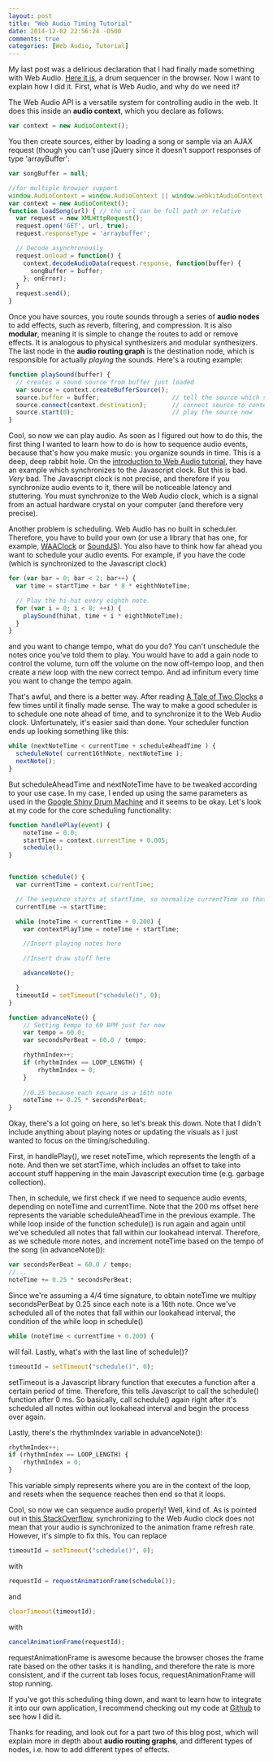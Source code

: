 ```yaml
---
layout: post
title: "Web Audio Timing Tutorial"
date: 2014-12-02 22:56:24 -0500
comments: true
categories: [Web Audio, Tutorial]
---
```


My last post was a delirious declaration that I had finally made something with Web Audio. [Here it is](http://web-audio-sequencer.herokuapp.com/), a drum sequencer in the browser. Now I want to explain how I did it. First, what is Web Audio, and why do we need it?

The Web Audio API is a versatile system for controlling audio in the web. It does this inside an **audio context**, which you declare as follows:

```javascript
var context = new AudioContext();
```

You then create sources, either by loading a song or sample via an AJAX request (though you can't use jQuery since it doesn't support responses of type 'arrayBuffer':

```javascript
var songBuffer = null;

//for multiple browser support
window.AudioContext = window.AudioContext || window.webkitAudioContext;
var context = new AudioContext();
function loadSong(url) { // the url can be full path or relative
  var request = new XMLHttpRequest();
  request.open('GET', url, true);
  request.responseType = 'arraybuffer';

  // Decode asynchronously
  request.onload = function() {
    context.decodeAudioData(request.response, function(buffer) {
      songBuffer = buffer;
    }, onError);
  }
  request.send();
}
```

Once you have sources, you route sounds through a series of **audio nodes** to add effects, such as reverb, filtering, and compression. It is also **modular**, meaning it is simple to change the routes to add or remove effects. It is analogous to physical synthesizers and modular synthesizers. The last node in the **audio routing graph** is the destination node, which is responsible for actually _playing_ the sounds. Here's a routing example:

```javascript
function playSound(buffer) {
  // creates a sound source from buffer just loaded
  var source = context.createBufferSource(); 
  source.buffer = buffer;                    // tell the source which sound to play
  source.connect(context.destination);       // connect source to context's destination (the speakers)
  source.start(0);                           // play the source now
}
```

Cool, so now we can play audio. As soon as I figured out how to do this, the first thing I wanted to learn how to do is how to sequence audio events, because that's how you make music: you organize sounds in time. This is a deep, deep rabbit hole. On the [introduction to Web Audio tutorial](http://www.html5rocks.com/en/tutorials/webaudio/intro/), they have an example which synchronizes to the Javascript clock. But this is bad. _Very_ bad. The Javascript clock is not precise, and therefore if you synchronize audio events to it, there will be noticeable latency and stuttering. You must synchronize to the Web Audio clock, which is a signal from an actual hardware crystal on your computer (and therefore very precise). 

Another problem is scheduling. Web Audio has no built in scheduler. Therefore, you have to build your own (or use a library that has one, for example, [WAAClock](https://www.npmjs.org/package/waaclock) or [SoundJS](https://github.com/CreateJS/SoundJS)). You also have to think how far ahead you want to schedule your audio events. For example, if you have the code (which is synchronized to the Javascript clock)

```javascript
for (var bar = 0; bar < 2; bar++) {
  var time = startTime + bar * 8 * eighthNoteTime;

  // Play the hi-hat every eighth note.
  for (var i = 0; i < 8; ++i) {
    playSound(hihat, time + i * eighthNoteTime);
  }
}
```

and you want to change tempo, what do you do? You can't unschedule the notes once you've told them to play. You would have to add a gain node to control the volume, turn off the volume on the now off-tempo loop, and then create a _new_ loop with the new correct tempo. And ad infinitum every time you want to change the tempo again.

That's awful, and there is a better way. After reading [A Tale of Two Clocks](http://www.html5rocks.com/en/tutorials/audio/scheduling/) a few times until it finally made sense. The way to make a good scheduler is to schedule one note ahead of time, and to synchronize it to the Web Audio clock. Unfortunately, it's easier said than done. Your scheduler function ends up looking something like this:

```javascript
while (nextNoteTime < currentTime + scheduleAheadTime ) {
  scheduleNote( current16thNote, nextNoteTime );
  nextNote();
}
```

But scheduleAheadTime and nextNoteTime have to be tweaked according to your use case. In my case, I ended up using the same parameters as used in the [Google Shiny Drum Machine](http://chromium.googlecode.com/svn/trunk/samples/audio/shiny-drum-machine.html) and it seems to be okay. Let's look at my code for the core scheduling functionality:

```javascript
function handlePlay(event) {
    noteTime = 0.0;
    startTime = context.currentTime + 0.005;
    schedule();
}


function schedule() {
  var currentTime = context.currentTime;

  // The sequence starts at startTime, so normalize currentTime so that it's 0 at the start of the sequence.
  currentTime -= startTime;

  while (noteTime < currentTime + 0.200) {
    var contextPlayTime = noteTime + startTime;

    //Insert playing notes here

    //Insert draw stuff here

    advanceNote();

  }
  timeoutId = setTimeout("schedule()", 0);
}

function advanceNote() {
    // Setting tempo to 60 BPM just for now
    var tempo = 60.0;
    var secondsPerBeat = 60.0 / tempo;

    rhythmIndex++;
    if (rhythmIndex == LOOP_LENGTH) {
        rhythmIndex = 0;
    }
   
    //0.25 because each square is a 16th note
    noteTime += 0.25 * secondsPerBeat;
}
```

Okay, there's a lot going on here, so let's break this down. Note that I didn't include anything about playing notes or updating the visuals as I just wanted to focus on the timing/scheduling.  

First, in handlePlay(), we reset noteTime, which represents the length of a note. And then we set startTime, which includes an offset to take into account stuff happening in the main Javascript execution time (e.g. garbage collection). 

Then, in schedule, we first check if we need to sequence audio events, depending on noteTime and currentTime. Note that the 200 ms offset here represents the variable scheduleAheadTime in the previous example. The while loop inside of the function schedule() is run again and again until we've scheduled all notes that fall within our lookahead interval. Therefore, as we schedule more notes, and increment noteTime based on the tempo of the song (in advanceNote()):

```javascript
var secondsPerBeat = 60.0 / tempo;
//...
noteTime += 0.25 * secondsPerBeat;
```

Since we're assuming a 4/4 time signature, to obtain noteTime we multipy secondsPerBeat by 0.25 since each note is a 16th note. Once we've scheduled all of the notes that fall within our lookahead interval, the condition of the while loop in schedule() 

```javascript
while (noteTime < currentTime + 0.200) {
```

will fail. Lastly, what's with the last line of schedule()?

```javascript
timeoutId = setTimeout("schedule()", 0);
```

setTimeout is a Javascript library function that executes a function after a certain period of time. Therefore, this tells Javascript to call the schedule() function after 0 ms. So basically, call schedule() again right after it's scheduled all notes within out lookahead interval and begin the process over again. 

Lastly, there's the rhythmIndex variable in advanceNote():

```javascript
rhythmIndex++;
if (rhythmIndex == LOOP_LENGTH) {
    rhythmIndex = 0;
}
```

This variable simply represents where you are in the context of the loop, and resets when the sequence reaches then end so that it loops. 

Cool, so now we can sequence audio properly! Well, kind of. As is pointed out in [this StackOverflow](http://stackoverflow.com/questions/20598147/perfect-synchronization-with-web-audio-api), synchronizing to the Web Audio clock does not mean that your audio is synchronized to the animation frame refresh rate. However, it's simple to fix this. You can replace

```javascript
timeoutId = setTimeout("schedule()", 0);
```

with

```javascript
requestId = requestAnimationFrame(schedule());
```

and

```javascript
clearTimeout(timeoutId);
```

with

```javascript
cancelAnimationFrame(requestId);
```

requestAnimationFrame is awesome because the browser choses the frame rate based on the other tasks it is handling, and therefore the rate is more consistent, and if the current tab loses focus, requestAnimationFrame will stop running.

If you've got this scheduling thing down, and want to learn how to integrate it into our own application, I recommend checking out my code at [Github](https://github.com/catarak/web-audio-sequencer) to see how I did it.

Thanks for reading, and look out for a part two of this blog post, which will explain more in depth about **audio routing graphs**, and different types of nodes, i.e. how to add different types of effects. 








